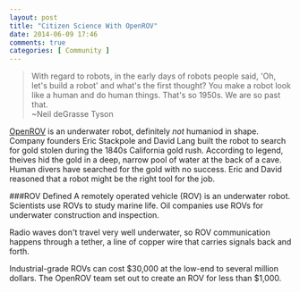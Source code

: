 ```yaml
---
layout: post
title: "Citizen Science With OpenROV"
date: 2014-06-09 17:46
comments: true
categories: [ Community ]
---
```

>With regard to robots, in the early days of robots people said, 'Oh, let's build a robot' and what's the first thought? You make a robot look like a human and do human things. That's so 1950s. We are so past that. 
><br/>~Neil deGrasse Tyson

[OpenROV](http://openrov.com/) is an underwater robot, definitely _not_ humaniod in shape. Company founders Eric Stackpole and David Lang built the robot to search for gold stolen during the 1840s California gold rush. According to legend, theives hid the gold in a deep, narrow pool of water at the back of a cave. Human divers have searched for the gold with no success. Eric and David reasoned that a robot might be the right tool for the job.
<!--more-->
###ROV Defined
A remotely operated vehicle (ROV) is an underwater robot. Scientists use ROVs to study marine life. Oil companies use ROVs for underwater construction and inspection.

Radio waves don't travel very well underwater, so ROV communication happens through a tether, a line of copper wire that carries signals back and forth. 

Industrial-grade ROVs can cost $30,000 at the low-end to several million dollars. The OpenROV team set out to create an ROV for less than $1,000.
